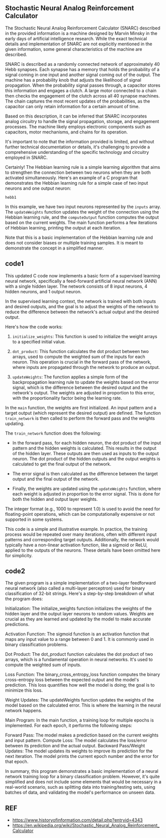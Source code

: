 ## Stochastic Neural Analog Reinforcement Calculator

The Stochastic Neural Analog Reinforcement Calculator (SNARC) described in the provided information is a machine designed by Marvin Minsky in the early days of artificial intelligence research. While the exact technical details and implementation of SNARC are not explicitly mentioned in the given information, some general characteristics of the machine are described.

SNARC is described as a randomly connected network of approximately 40 Hebb synapses. Each synapse has a memory that holds the probability of a signal coming in one input and another signal coming out of the output. The machine has a probability knob that adjusts the likelihood of signal propagation. When the probability signal passes through, a capacitor stores this information and engages a clutch. A large motor connected to a chain then checks the engagement of the clutch across all 40 synapse machines. The chain captures the most recent updates of the probabilities, as the capacitor can only retain information for a certain amount of time.

Based on this description, it can be inferred that SNARC incorporates analog circuitry to handle the signal propagation, storage, and engagement processes. The machine likely employs electronic components such as capacitors, motor mechanisms, and chains for its operation.

It's important to note that the information provided is limited, and without further technical documentation or details, it's challenging to provide a comprehensive understanding of the specific technology and circuitry employed in SNARC.


Certainly! The Hebbian learning rule is a simple learning algorithm that aims to strengthen the connection between two neurons when they are both activated simultaneously. Here's an example of a C program that demonstrates the Hebbian learning rule for a simple case of two input neurons and one output neuron:

`hebb1`

In this example, we have two input neurons represented by the `inputs` array. The `updateWeights` function updates the weight of the connection using the Hebbian learning rule, and the `computeOutput` function computes the output based on the current weights. The main function performs a few iterations of Hebbian learning, printing the output at each iteration.

Note that this is a basic implementation of the Hebbian learning rule and does not consider biases or multiple training samples. It is meant to demonstrate the concept in a simplified manner.


## code1
This updated C code now implements a basic form of a supervised learning neural network, specifically a feed-forward artificial neural network (ANN) with a single hidden layer. The network consists of 8 input neurons, 4 hidden neurons, and 1 output neuron. 

In the supervised learning context, the network is trained with both inputs and desired outputs, and the goal is to adjust the weights of the network to reduce the difference between the network's actual output and the desired output.

Here's how the code works:

1. `initialize_weights`: This function is used to initialize the weight arrays to a specified initial value.

2. `dot_product`: This function calculates the dot product between two arrays, used to compute the weighted sum of the inputs for each neuron. This operation is crucial in the forward pass of the network, where inputs are propagated through the network to produce an output.

3. `updateWeights`: The function applies a simple form of the backpropagation learning rule to update the weights based on the error signal, which is the difference between the desired output and the network's output. The weights are adjusted in proportion to this error, with the proportionality factor being the learning rate. 

In the `main` function, the weights are first initialized. An input pattern and a target output (which represent the desired output) are defined. The function `train_network` is then called to perform the forward pass and the weights updating.

The `train_network` function does the following:

- In the forward pass, for each hidden neuron, the dot product of the input pattern and the hidden weights is calculated. This results in the output of the hidden layer. These outputs are then used as inputs to the output neuron. The dot product of the hidden outputs and the output weights is calculated to get the final output of the network.
  
- The error signal is then calculated as the difference between the target output and the final output of the network.

- Finally, the weights are updated using the `updateWeights` function, where each weight is adjusted in proportion to the error signal. This is done for both the hidden and output layer weights.

The integer format (e.g., 1000 to represent 1.0) is used to avoid the need for floating-point operations, which can be computationally expensive or not supported in some systems.

This code is a simple and illustrative example. In practice, the training process would be repeated over many iterations, often with different input patterns and corresponding target outputs. Additionally, the network would typically have a non-linear activation function, like a sigmoid or ReLU, applied to the outputs of the neurons. These details have been omitted here for simplicity.

## code2
The given program is a simple implementation of a two-layer feedforward neural network (also called a multi-layer perceptron) used for binary classification of 32-bit strings. Here's a step-by-step breakdown of what the program does:

Initialization: The initialize_weights function initializes the weights of the hidden layer and the output layer neurons to random values. Weights are crucial as they are learned and updated by the model to make accurate predictions.

Activation Function: The sigmoid function is an activation function that maps any input value to a range between 0 and 1. It is commonly used in binary classification problems.

Dot Product: The dot_product function calculates the dot product of two arrays, which is a fundamental operation in neural networks. It's used to compute the weighted sum of inputs.

Loss Function: The binary_cross_entropy_loss function computes the binary cross-entropy loss between the expected output and the model's prediction. This loss quantifies how well the model is doing; the goal is to minimize this loss.

Weight Updates: The updateWeights function updates the weights of the model based on the calculated error. This is where the learning in the neural network happens.

Main Program: In the main function, a training loop for multiple epochs is implemented. For each epoch, it performs the following steps:

Forward Pass: The model makes a prediction based on the current weights and input pattern.
Compute Loss: The model calculates the loss/error between its prediction and the actual output.
Backward Pass/Weight Updates: The model updates its weights to improve its prediction for the next iteration.
The model prints the current epoch number and the error for that epoch.

In summary, this program demonstrates a basic implementation of a neural network training loop for a binary classification problem. However, it's quite simplified and does not include some elements that would be necessary in a real-world scenario, such as splitting data into training/testing sets, using batches of data, and validating the model's performance on unseen data.

## REF
- https://www.historyofinformation.com/detail.php?entryid=4343
- https://en.wikipedia.org/wiki/Stochastic_Neural_Analog_Reinforcement_Calculator

